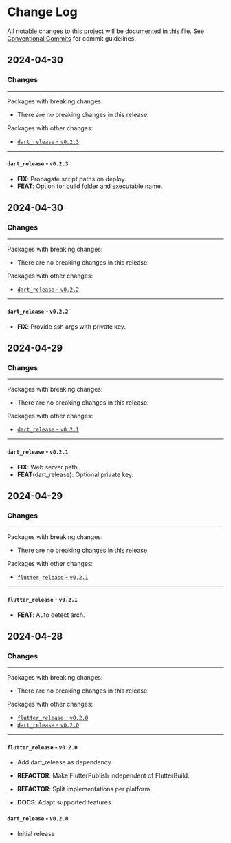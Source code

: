 # Change Log

All notable changes to this project will be documented in this file.
See [Conventional Commits](https://conventionalcommits.org) for commit guidelines.

## 2024-04-30

### Changes

---

Packages with breaking changes:

 - There are no breaking changes in this release.

Packages with other changes:

 - [`dart_release` - `v0.2.3`](#dart_release---v023)

---

#### `dart_release` - `v0.2.3`

 - **FIX**: Propagate script paths on deploy.
 - **FEAT**: Option for build folder and executable name.


## 2024-04-30

### Changes

---

Packages with breaking changes:

 - There are no breaking changes in this release.

Packages with other changes:

 - [`dart_release` - `v0.2.2`](#dart_release---v022)

---

#### `dart_release` - `v0.2.2`

 - **FIX**: Provide ssh args with private key.


## 2024-04-29

### Changes

---

Packages with breaking changes:

 - There are no breaking changes in this release.

Packages with other changes:

 - [`dart_release` - `v0.2.1`](#dart_release---v021)

---

#### `dart_release` - `v0.2.1`

 - **FIX**: Web server path.
 - **FEAT**(dart_release): Optional private key.


## 2024-04-29

### Changes

---

Packages with breaking changes:

 - There are no breaking changes in this release.

Packages with other changes:

 - [`flutter_release` - `v0.2.1`](#flutter_release---v021)

---

#### `flutter_release` - `v0.2.1`

 - **FEAT**: Auto detect arch.


## 2024-04-28

### Changes

---

Packages with breaking changes:

 - There are no breaking changes in this release.

Packages with other changes:

 - [`flutter_release` - `v0.2.0`](#flutter_release---v020)
 - [`dart_release` - `v0.2.0`](#dart_release---v020)

---

#### `flutter_release` - `v0.2.0`

 - Add dart_release as dependency

 - **REFACTOR**: Make FlutterPublish independent of FlutterBuild.
 - **REFACTOR**: Split implementations per platform.
 - **DOCS**: Adapt supported features.

#### `dart_release` - `v0.2.0`

 - Initial release

